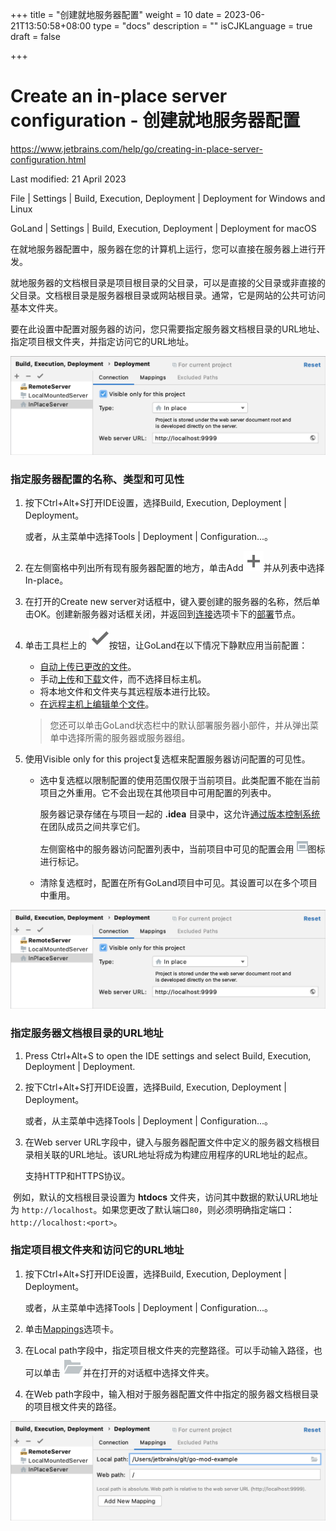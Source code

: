 +++
title = "创建就地服务器配置"
weight = 10
date = 2023-06-21T13:50:58+08:00
type = "docs"
description = ""
isCJKLanguage = true
draft = false

+++
# Create an in-place server configuration﻿ -  创建就地服务器配置

https://www.jetbrains.com/help/go/creating-in-place-server-configuration.html

Last modified: 21 April 2023

File | Settings | Build, Execution, Deployment | Deployment for Windows and Linux

GoLand | Settings | Build, Execution, Deployment | Deployment for macOS



​	在就地服务器配置中，服务器在您的计算机上运行，您可以直接在服务器上进行开发。

​	就地服务器的文档根目录是项目根目录的父目录，可以是直接的父目录或非直接的父目录。文档根目录是服务器根目录或网站根目录。通常，它是网站的公共可访问基本文件夹。

​	要在此设置中配置对服务器的访问，您只需要指定服务器文档根目录的URL地址、指定项目根文件夹，并指定访问它的URL地址。

![In-place server configuration](CreateAnIn-placeServerConfiguration_img/go_in_place_server_configuration.png)

### 指定服务器配置的名称、类型和可见性

1. 按下Ctrl+Alt+S打开IDE设置，选择Build, Execution, Deployment | Deployment。

   或者，从主菜单中选择Tools | Deployment | Configuration...。

3. 在左侧窗格中列出所有现有服务器配置的地方，单击Add![Add item](CreateAnIn-placeServerConfiguration_img/app.general.add.svg)并从列表中选择In-place。

4. 在打开的Create new server对话框中，键入要创建的服务器的名称，然后单击OK。创建新服务器对话框关闭，并返回到[连接](https://www.jetbrains.com/help/go/deployment-connection-tab.html)选项卡下的[部署](https://www.jetbrains.com/help/go/settings-deployment.html)节点。

6. 单击工具栏上的 ![the Use as default button](CreateAnIn-placeServerConfiguration_img/app.actions.setDefault.svg)按钮，让GoLand在以下情况下静默应用当前配置：

   - [自动上传已更改的文件](https://www.jetbrains.com/help/go/uploading-and-downloading-files.html#automaticUploadOnUpdate)。
   - 手动[上传](https://www.jetbrains.com/help/go/uploading-and-downloading-files.html#manually)和[下载](https://www.jetbrains.com/help/go/uploading-and-downloading-files.html#download_file_folder)文件，而不选择目标主机。
   - 将本地文件和文件夹与其远程版本进行比较。
   - [在远程主机上编辑单个文件](https://www.jetbrains.com/help/go/editing-individual-files-on-remote-hosts.html)。
   
   > 您还可以单击GoLand状态栏中的默认部署服务器小部件，并从弹出菜单中选择所需的服务器或服务器组。
   
5. 使用Visible only for this project复选框来配置服务器访问配置的可见性。

   - 选中复选框以限制配置的使用范围仅限于当前项目。此类配置不能在当前项目之外重用。它不会出现在其他项目中可用配置的列表中。

     服务器记录存储在与项目一起的 **.idea** 目录中，这允许[通过版本控制系统](https://www.jetbrains.com/help/go/version-control-integration.html)在团队成员之间共享它们。

     

     左侧窗格中的服务器访问配置列表中，当前项目中可见的配置会用 ![Visible only in current project icon](CreateAnIn-placeServerConfiguration_img/app.general.projectConfigurable.svg)图标进行标记。

   - 清除复选框时，配置在所有GoLand项目中可见。其设置可以在多个项目中重用。



![In-place server configuration](CreateAnIn-placeServerConfiguration_img/go_in_place_server_configuration.png)

### 指定服务器文档根目录的URL地址

1. Press Ctrl+Alt+S to open the IDE settings and select Build, Execution, Deployment | Deployment.

2. 按下Ctrl+Alt+S打开IDE设置，选择Build, Execution, Deployment | Deployment。

   或者，从主菜单中选择Tools | Deployment | Configuration...。

3. 在Web server URL字段中，键入与服务器配置文件中定义的服务器文档根目录相关联的URL地址。该URL地址将成为构建应用程序的URL地址的起点。

   支持HTTP和HTTPS协议。




​	例如，默认的文档根目录设置为 **htdocs** 文件夹，访问其中数据的默认URL地址为 `http://localhost`。如果您更改了默认端口`80`，则必须明确指定端口：`http://localhost:<port>`。



### 指定项目根文件夹和访问它的URL地址

1. 按下Ctrl+Alt+S打开IDE设置，选择Build, Execution, Deployment | Deployment。

   或者，从主菜单中选择Tools | Deployment | Configuration...。

3. 单击[Mappings](https://www.jetbrains.com/help/go/deployment-mappings-tab.html)选项卡。

5. 在Local path字段中，指定项目根文件夹的完整路径。可以手动输入路径，也可以单击 ![Browse button](CreateAnIn-placeServerConfiguration_img/app.general.openDisk.svg)并在打开的对话框中选择文件夹。

6. 在Web path字段中，输入相对于服务器配置文件中指定的服务器文档根目录的项目根文件夹的路径。



![Mappings of the in-place server](CreateAnIn-placeServerConfiguration_img/go_in_place_server_mappings.png)